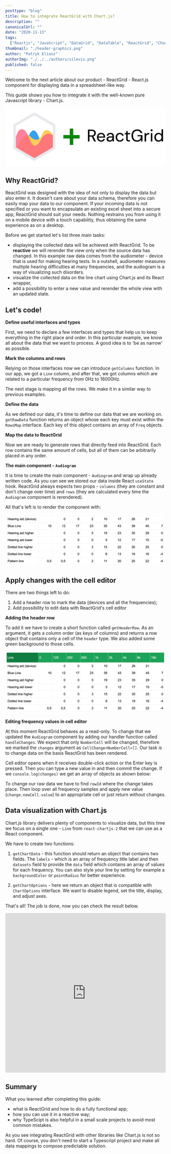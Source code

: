 ```yaml
---
posttype: "blog"
title: How to integrate ReactGrid with Chart.js?
description: ""
canonicalUrl: ""
date: "2020-11-13"
tags:
  ["Reactjs", "JavaScript", "DataGrid", "DataTable", "ReactGrid", "Chart.js"]
thumbnail: "./header-graphics.png"
author: "Patryk Eliasz"
authorImg: "./../../authors/silevis.png"
published: false
---
```


Welcome to the next article about our product - ReactGrid - React.js component for displaying data in a 
spreadsheet-like way.

This guide shows you how to integrate it with the well-known pure Javascript library - Chart.js.

![Such wow connection](./header-graphics.png)

## Why ReactGrid?

ReactGrid was designed with the idea of not only to display the data but also enter it.
It doesn't care about your data schema, therefore you can easily map your data to our component.
If your incoming data is not specified or you want to encapsulate an existing excel sheet into a secure app, ReactGrid should suit your needs.
Nothing restrains you from using it on a mobile device with a touch capability, thus obtaining the same experience as on a desktop.

Before we get started let's list three main tasks:

- displaying the collected data will be achieved with ReactGrid. To be **reactive** we will rerender the view only when 
  the source data has changed.
  In this example raw data comes from the audiometer - device that is used for making hearing tests. 
  In a nutshell, audiometer measures multiple hearing difficulties at many frequencies, and the audiogram is a way of
  visualizing such disorders.
- visualize the collected data on the line chart using Chart.js and its React wrapper,
- add a possibility to enter a new value and rerender the whole view with an updated state.

## Let's code!

**Define useful interfaces and types**

First, we need to declare a few interfaces and types that help us to keep everything in the right place and order.
In this particular example, we know all about the data that we want to process.
A good idea is to 'be as narrow' as possible.

<Gist id='32c10a2f03059d8153ca300d2f11314f' file='interfaces.ts' />

**Mark the columns and rows**

Relying on those interfaces now we can introduce `getColumns` function. 
In our app, we got a `Line` column, and after that, we got columns which are related to a particular frequency from 0Hz to 16000Hz.

<Gist id='cc2b0f02403956f7578205c84a137a2a' file='columns.ts' />

The next stage is mapping all the rows. We make it in a similar way to previous examples.

<Gist id='091dc8ddd23fe5b43a0522e485eb6b5f' file='rows.ts' />

**Define the data**

As we defined our data, it's time to define our data that we are working on. 
`getRawData` function returns an object whose each key must exist within the `RowsMap` interface.
Each key of this object contains an array of `Freq` objects.

<Gist id='091dc8ddd23fe5b43a0522e485eb6b5f' file='getRawData.ts' />

**Map the data to ReactGrid**

Now we are ready to generate rows that directly feed into ReactGrid. 
Each row contains the same amount of cells, but all of them can be arbitrarily placed in any order.

<Gist id='32c10a2f03059d8153ca300d2f11314f' file='getData.ts' />

**The main component - `Audiogram`**

It is time to create the main component - `Audiogram` and wrap up already written code. 
As you can see we stored our data inside React `useState` hook. 
ReactGrid always expects two props - `columns` (they are constant and don’t change over time) and `rows` 
(they are calculated every time the `Audiogram` component is rerendered).

<Gist id='32c10a2f03059d8153ca300d2f11314f' file='Audiogram.ts' />

All that's left is to render the component with:

<Gist id='32c10a2f03059d8153ca300d2f11314f' file='index.ts' />

![ReactGrid displaying the data](./only-grid.png)

## Apply changes with the cell editor

There are two things left to do:

1. Add a header row to mark the data (devices and all the frequencies);
2. Add possibility to edit data with ReactGrid's cell editor

**Adding the header row**

To add it we have to create a short function called `getHeaderRow`. 
As an argument, it gets a column order (as keys of columns) and returns a row object that contains only a cell of the `header` type. 
We also added some green background to those cells.

<Gist id='32c10a2f03059d8153ca300d2f11314f' file='getHeaderRow.ts' />

![ReactGrid displaying the data](./reactgrid-with-header.png)

**Editing frequency values in cell editor**

At this moment ReactGrid behaves as a read-only. 
To change that we updated the `Audiogram` component by adding our handler function called `handleChanges`. 
We expect that only `NumberCell` will be changed, therefore we marked the `changes` argument as `CellChange<NumberCell>[]`. 
Our task is to change data on the basis ReactGrid has been rendered.

Cell editor opens when it receives double-click action or the Enter key is pressed. 
Then you can type a new value in and then commit the change. 
If we `console.log(changes)` we get an array of objects as shown below:

<Gist id='32c10a2f03059d8153ca300d2f11314f' file='changes.json' />

To change our raw data we have to find `rowId` where the change takes place. 
Then loop over all frequency samples and apply new value (`change.newCell.value`) to an appropriate cell or just return without changes.

<Gist id='32c10a2f03059d8153ca300d2f11314f' file='AudiogramWithLineChart.ts' />

## Data visualization with Chart.js

Chart.js library delivers plenty of components to visualize data, but this time we focus on a single one - 
`Line` from `react-chartjs-2` that we can use as a React component.

We have to create two functions:
1. `getChartData` - this function should return an object that contains two fields. The `labels` - which is an array of frequency title label
  and then `datasets` field to provide the `data` field which contains an array of values for each frequency. 
  You can also style your line by setting for example a `backgroundColor` or `pointRadius` for better experience.

  <Gist id='32c10a2f03059d8153ca300d2f11314f' file='getChartData.ts' />

2. `getChartOptions` - here we return an object that is compatible with `ChartOptions` interface. 
  We want to disable legend, set the title, display, and adjust axes.

That's all! The job is done, now you can check the result below.

<iframe src="https://codesandbox.io/embed/reactgrid-chartjs-audiogram-gtlgr?fontsize=14&hidenavigation=1&module=%2Fsrc%2FAudiogram.tsx&theme=dark"
  style="width:100%; height:500px; border:0; border-radius: 4px; overflow:hidden;"
  title="reactgrid-chart.js-audiogram"
  allow="accelerometer; ambient-light-sensor; camera; encrypted-media; geolocation; gyroscope; hid; microphone; midi; payment; usb; vr; xr-spatial-tracking"
  sandbox="allow-forms allow-modals allow-popups allow-presentation allow-same-origin allow-scripts"
></iframe>

## Summary

What you learned after completing this guide:
- what is ReactGrid and how to do a fully functional app; 
- how you can use it in a reactive way;
- why TypeScipt is also helpful in a small scale projects to avoid most common mistakes.

As you see integrating ReactGrid with other libraries like Chart.js is not so hard. 
Of course, you don't need to start a Typescript project and make all data mappings to compose predictable solution.
